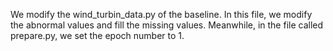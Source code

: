 We modify the wind_turbin_data.py of the baseline. In this file, we modify the abnormal values and fill the missing values. Meanwhile, in the file called prepare.py, we set the epoch number to 1.

